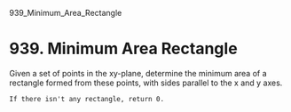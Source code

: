939_Minimum_Area_Rectangle
# 939. Minimum Area Rectangle

Given a set of points in the xy-plane, determine the minimum area of a rectangle formed from
        these points, with sides parallel to the x and y axes.

    If there isn't any rectangle, return 0.